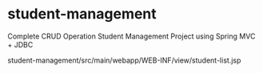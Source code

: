 # student-management
Complete CRUD Operation Student Management Project using Spring MVC + JDBC

student-management/src/main/webapp/WEB-INF/view/student-list.jsp

